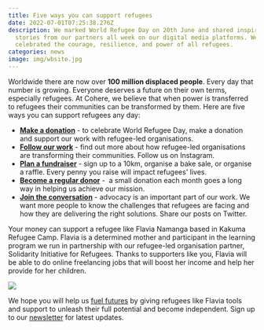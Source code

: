 ```yaml
---
title: Five ways you can support refugees
date: 2022-07-01T07:25:38.276Z
description: We marked World Refugee Day on 20th June and shared inspiring
  stories from our partners all week on our digital media platforms. We
  celebrated the courage, resilience, and power of all refugees.
categories: news
image: img/wbsite.jpg
---
```

Worldwide there are now over **100 million displaced people**. Every day that number is growing. Everyone deserves a future on their own terms, especially refugees. At Cohere, we believe that when power is transferred to refugees their communities can be transformed by them. Here are five ways you can support refugees any day:

* **[Make a donation](https://cohere.enthuse.com/donate#!/)** - to celebrate World Refugee Day, make a donation and support our work with refugee-led organisations.
* **[Follow our work](https://www.instagram.com/wearecohere_org/)** - find out more about how refugee-led organisations are transforming their communities. Follow us on Instagram.
* **[Plan a fundraiser](https://cohere.enthuse.com/fundraising/start#!/)** - sign up to a 10km, organise a bake sale, or organise a raffle. Every penny you raise will impact refugees' lives.
* **[Become a regular donor](https://cohere.enthuse.com/donate#!/)** -  a small donation each month goes a long way in helping us achieve our mission.
* **[Join the conversation](https://twitter.com/WeAreCohere_Org)** - advocacy is an important part of our work. We want more people to know the challenges that refugees are facing and how they are delivering the right solutions. Share our posts on Twitter.

Your money can support a refugee like Flavia Namanga based in Kakuma Refugee Camp. Flavia is a determined mother and participant in the learning program we run in partnership with our refugee-led organisation partner, Solidarity Initiative for Refugees. Thanks to supporters like you, Flavia will be able to do online freelancing jobs that will boost her income and help her provide for her children.

![](img/flavia-copy.jpg)

We hope you will help us [fuel futures](https://cohere.enthuse.com/donate#!/) by giving refugees like Flavia tools and support to unleash their full potential and become independent. Sign up to our [newsletter](http://eepurl.com/dtNznT) for latest updates.